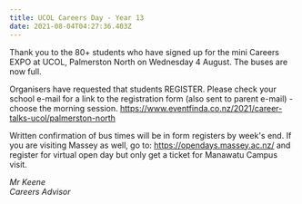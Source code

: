 ```yaml
---
title: UCOL Careers Day - Year 13
date: 2021-08-04T04:27:36.403Z
---
```

Thank you to the 80+ students who have signed up for the mini Careers EXPO at UCOL, Palmerston North on Wednesday 4 August. The buses are now full.  

Organisers have requested that students REGISTER. Please check your school e-mail for a link to the registration form (also sent to parent e-mail) - choose the morning session. https://www.eventfinda.co.nz/2021/career-talks-ucol/palmerston-north

Written confirmation of bus times will be in form registers by week's end.
If you are visiting Massey as well, go to: https://opendays.massey.ac.nz/ and register for virtual open day but only get a ticket for Manawatu Campus visit.

*Mr Keene  
Careers Advisor*